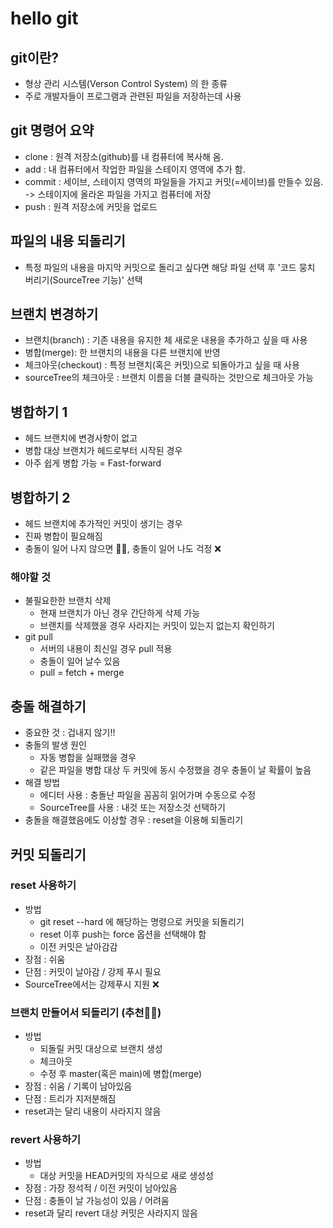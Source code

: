 # hello git

## git이란?

- 형상 관리 시스템(Verson Control System) 의 한 종류
- 주로 개발자들이 프로그램과 관련된 파일을 저장하는데 사용

## git 명령어 요약

- clone : 원격 저장소(github)를 내 컴퓨터에 복사해 옴.
- add : 내 컴퓨터에서 작업한 파일을 스테이지 영역에 추가 함.
- commit : 세이브, 스테이지 영역의 파일들을 가지고 커밋(=세이브)를 만들수 있음. -> 스테이지에 올라온 파일을 가지고 컴퓨터에 저장
- push : 원격 저장소에 커밋을 업로드

## 파일의 내용 되돌리기

- 특정 파일의 내용을 마지막 커밋으로 돌리고 싶다면 해당 파일 선택 후 '코드 뭉치 버리기(SourceTree 기능)' 선택

## 브랜치 변경하기

- 브랜치(branch) : 기존 내용을 유지한 체 새로운 내용을 추가하고 싶을 때 사용
- 병합(merge): 한 브랜치의 내용을 다른 브랜치에 반영
- 체크아웃(checkout) : 특정 브랜치(혹은 커밋)으로 되돌아가고 싶을 때 사용
- sourceTree의 체크아웃 : 브랜치 이름을 더블 클릭하는 것만으로 체크아웃 가능

## 병합하기 1

- 헤드 브랜치에 변경사항이 없고
- 병합 대상 브랜치가 헤드로부터 시작된 경우
- 아주 쉽게 병합 가능 = Fast-forward

## 병합하기 2

- 헤드 브랜치에 추가적인 커밋이 생기는 경우
- 진짜 병합이 필요해짐
- 충돌이 일어 나지 않으면 👍🏻, 충돌이 일어 나도 걱정 ❌

### 해야할 것

- 불필요한한 브랜치 삭제 
    - 현재 브랜치가 아닌 경우 간단하게 삭제 가능
    - 브랜치를 삭제했을 경우 사라지는 커밋이 있는지 없는지 확인하기
- git pull
    - 서버의 내용이 최신일 경우 pull 적용
    - 충돌이 일어 날수 있음
    - pull = fetch + merge

## 충돌 해결하기

- 중요한 것 : 겁내지 않기!!
- 충돌의 발생 원인
    - 자동 병합을 실패했을 경우
    - 같은 파일을 병합 대상 두 커밋에 동시 수정했을 경우 충돌이 날 확률이 높음
- 해결 방법
    - 에디터 사용 : 충돌난 파일을 꼼꼼히 읽어가며 수동으로 수정
    - SourceTree를 사용 : 내것 또는 저장소것 선택하기
- 충돌을 해결했음에도 이상할 경우 : reset을 이용해 되돌리기


## 커밋 되돌리기

### reset 사용하기

- 방법
    - git reset --hard 에 해당하는 명령으로 커밋을 되돌리기
    - reset 이후 push는 force 옵션을 선택해야 함
    - 이전 커밋은 날아감감
- 장점 : 쉬움
- 단점 : 커밋이 날아감 / 강제 푸시 필요
- SourceTree에서는 강제푸시 지원 ❌

### 브랜치 만들어서 되돌리기 (추천👍🏻)

- 방법
    - 되돌릴 커밋 대상으로 브랜치 생성
    - 체크아웃
    - 수정 후 master(혹은 main)에 병합(merge)
- 장점 : 쉬움 / 기록이 남아있음
- 단점 : 트리가 지저분해짐
- reset과는 달리 내용이 사라지지 않음

### revert 사용하기

- 방법
    - 대상 커밋을 HEAD커밋의 자식으로 새로 생성성
- 장점 : 가장 정석적 / 이전 커밋이 남아있음
- 단점 : 충돌이 날 가능성이 있음 / 어려움
- reset과 달리 revert 대상 커밋은 사라지지 않음
